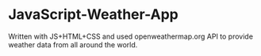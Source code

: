 # JavaScript-Weather-App
Written with JS+HTML+CSS and used openweathermap.org API to provide weather data from all around the world.
